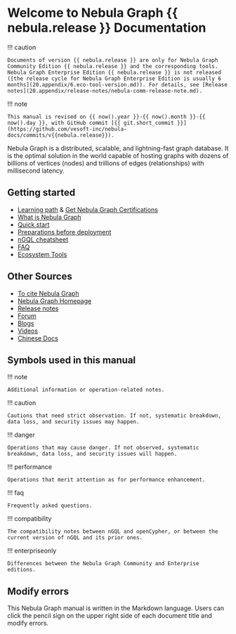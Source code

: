 # Welcome to Nebula Graph {{ nebula.release }} Documentation

!!! caution

    Documents of version {{ nebula.release }} are only for Nebula Graph Community Edition {{ nebula.release }} and the corresponding tools. Nebula Graph Enterprise Edition {{ nebula.release }} is not released ([the release cycle for Nebula Graph Enterprise Edition is usually 6 months](20.appendix/6.eco-tool-version.md)). For details, see [Release notes](20.appendix/release-notes/nebula-comm-release-note.md).


!!! note

    This manual is revised on {{ now().year }}-{{ now().month }}-{{ now().day }}, with GitHub commit [{{ git.short_commit }}](https://github.com/vesoft-inc/nebula-docs/commits/v{{nebula.release}}).

Nebula Graph is a distributed, scalable, and lightning-fast graph database. It is the optimal solution in the world capable of hosting graphs with dozens of billions of vertices (nodes) and trillions of edges (relationships) with millisecond latency.

## Getting started

* [Learning path](20.appendix/learning-path.md) & [Get Nebula Graph Certifications](https://academic.nebula-graph.io/?lang=EN_US)
* [What is Nebula Graph](1.introduction/1.what-is-nebula-graph.md)
* [Quick start](2.quick-start/1.quick-start-workflow.md)
* [Preparations before deployment](4.deployment-and-installation/1.resource-preparations.md)
* [nGQL cheatsheet](2.quick-start/6.cheatsheet-for-ngql.md)
* [FAQ](20.appendix/0.FAQ.md)
* [Ecosystem Tools](20.appendix/6.eco-tool-version.md)
  
## Other Sources

- [To cite Nebula Graph](https://arxiv.org/abs/2206.07278)
- [Nebula Graph Homepage](https://nebula-graph.io/)
- [Release notes](20.appendix/release-notes/nebula-comm-release-note.md)
- [Forum](https://discuss.nebula-graph.io/)
- [Blogs](https://nebula-graph.io/posts/)
- [Videos](https://www.youtube.com/channel/UC73V8q795eSEMxDX4Pvdwmw)
- [Chinese Docs](https://docs.nebula-graph.com.cn/)

## Symbols used in this manual

<!-- 
This manual has over 40 cautions.
This manual has over 30 dangers.
This manual has over 80 compatibilities and corresponding tips.
-->

!!! note

    Additional information or operation-related notes.

!!! caution

    Cautions that need strict observation. If not, systematic breakdown, data loss, and security issues may happen.

!!! danger

    Operations that may cause danger. If not observed, systematic breakdown, data loss, and security issues will happen.

!!! performance

    Operations that merit attention as for performance enhancement.

!!! faq

    Frequently asked questions.

!!! compatibility

    The compatibility notes between nGQL and openCypher, or between the current version of nGQL and its prior ones. 

!!! enterpriseonly

    Differences between the Nebula Graph Community and Enterprise editions.

## Modify errors
 
This Nebula Graph manual is written in the Markdown language. Users can click the pencil sign on the upper right side of each document title and modify errors.
